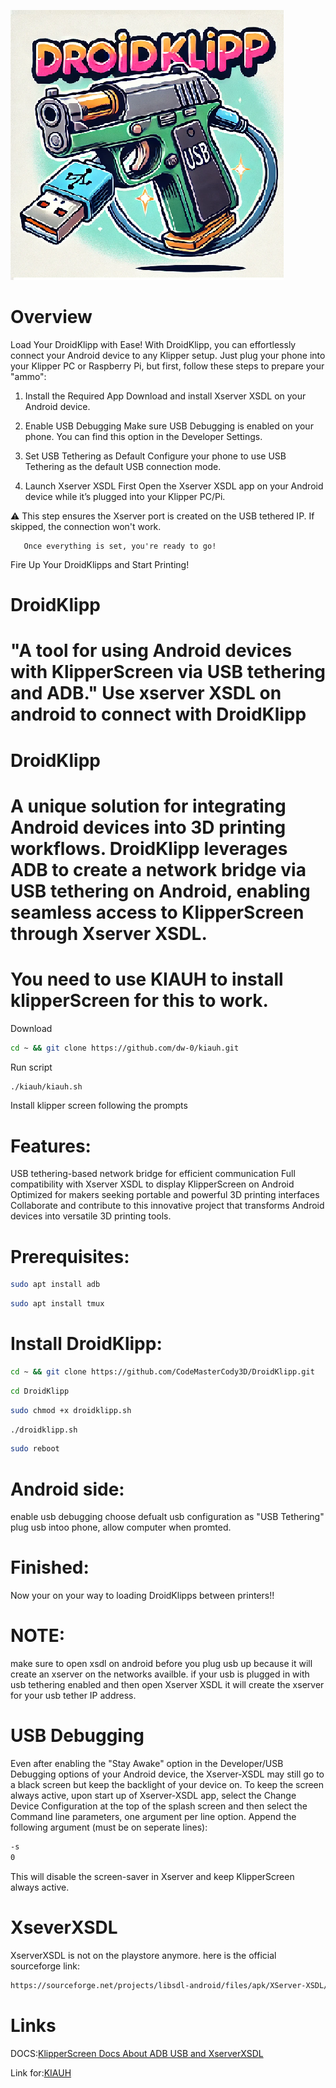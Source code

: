 ![Logo](https://github.com/CodeMasterCody3D/DroidKlipp/blob/main/droidklipplogo.png)
# Overview

Load Your DroidKlipp with Ease!
With DroidKlipp, you can effortlessly connect your Android device to any Klipper setup. Just plug your phone into your Klipper PC or Raspberry Pi, but first, follow these steps to prepare your "ammo":

1.  Install the Required App
Download and install Xserver XSDL on your Android device.



3.  Enable USB Debugging
Make sure USB Debugging is enabled on your phone. You can find this option in the Developer Settings.



5.  Set USB Tethering as Default
Configure your phone to use USB Tethering as the default USB connection mode.



7.  Launch Xserver XSDL First
Open the Xserver XSDL app on your Android device while it’s plugged into your Klipper PC/Pi.

⚠️ This step ensures the Xserver port is created on the USB tethered IP. If skipped, the connection won't work.



       Once everything is set, you're ready to go!

Fire Up Your DroidKlipps and Start Printing!

# DroidKlipp
# "A tool for using Android devices with KlipperScreen via USB tethering and ADB."   Use xserver XSDL on android to connect with DroidKlipp  
# DroidKlipp
# A unique solution for integrating Android devices into 3D printing workflows. DroidKlipp leverages ADB to create a network bridge via USB tethering on Android, enabling seamless access to KlipperScreen through Xserver XSDL.

# You need to use KIAUH to install klipperScreen for this to work.

Download
```sh
cd ~ && git clone https://github.com/dw-0/kiauh.git
```
Run script
```sh
./kiauh/kiauh.sh
```
Install klipper screen following the prompts


# Features:

USB tethering-based network bridge for efficient communication
Full compatibility with Xserver XSDL to display KlipperScreen on Android
Optimized for makers seeking portable and powerful 3D printing interfaces
Collaborate and contribute to this innovative project that transforms Android devices into versatile 3D printing tools.


# Prerequisites:

```sh
sudo apt install adb
```

```sh
sudo apt install tmux
```


# Install DroidKlipp:

```sh
cd ~ && git clone https://github.com/CodeMasterCody3D/DroidKlipp.git
```

```sh
cd DroidKlipp
```

```sh
sudo chmod +x droidklipp.sh
```

```sh
./droidklipp.sh
```

```sh
sudo reboot
```

# Android side:

enable usb debugging
choose defualt usb configuration as "USB Tethering" 
plug usb intoo phone, allow computer when promted.

# Finished:

Now your on your way to loading DroidKlipps between printers!!


# NOTE:
make sure to open xsdl on android before you plug usb up because it will create an xserver on the networks availble. if your usb is plugged in with usb tethering enabled and then open Xserver XSDL it will create the xserver for your usb tether IP address.

# USB Debugging
Even after enabling the "Stay Awake" option in the Developer/USB Debugging options of your Android device, the Xserver-XSDL may still go to a black screen but keep the backlight of your device on. To keep the screen always active, upon start up of Xserver-XSDL app, select the Change Device Configuration at the top of the splash screen and then select the Command line parameters, one argument per line option. Append the following argument (must be on seperate lines):

```sh
-s
0
```
This will disable the screen-saver in Xserver and keep KlipperScreen always active.


# XseverXSDL
XserverXSDL is not on the playstore anymore.
here is the official sourceforge link:
```sh
https://sourceforge.net/projects/libsdl-android/files/apk/XServer-XSDL/XServer-XSDL-1.20.51.apk/download
```


# Links

DOCS:[KlipperScreen Docs About ADB USB and XserverXSDL](https://klipperscreen.readthedocs.io/en/latest/Android/) 


Link for:[KIAUH](https://github.com/dw-0/kiauh) 


